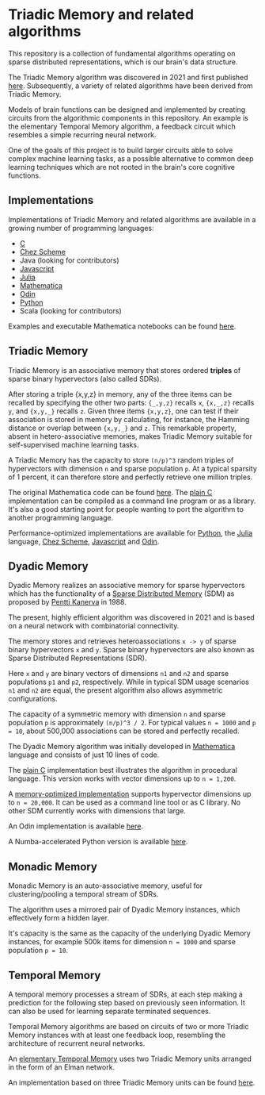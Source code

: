 # Triadic Memory and related algorithms

This repository is a collection of fundamental algorithms operating on sparse distributed representations, which is our brain's data structure.

The Triadic Memory algorithm was discovered in 2021 and first published [here](https://github.com/PeterOvermann/Writings/blob/main/TriadicMemory.pdf).
Subsequently, a variety of related algorithms have been derived from Triadic Memory.

Models of brain functions can be designed and implemented by creating circuits from the algorithmic components in this repository. An example
is the elementary Temporal Memory algorithm, a feedback circuit which resembles a simple recurring neural network.

One of the goals of this project is to build larger circuits able to solve complex machine learning tasks, as a possible alternative to
common deep learning techniques which are not rooted in the brain's core cognitive functions.


## Implementations 

Implementations of Triadic Memory and related algorithms are available in a growing number of programming languages:

- [C](C)
- [Chez Scheme](ChezScheme)
- Java (looking for contributors)
- [Javascript](Javascript)
- [Julia](Julia)
- [Mathematica](Mathematica)
- [Odin](Odin)
- [Python](Python)
- Scala (looking for contributors)

Examples and executable Mathematica notebooks can be found [here](Mathematica/Notebooks).


## Triadic Memory

Triadic Memory is an associative memory that stores ordered **triples** of sparse binary hypervectors (also called SDRs).

After storing a triple {x,y,z} in memory, any of the three items can be recalled by specifying the other two parts: `{_,y,z}` recalls `x`, `{x,_,z}` recalls `y`, and `{x,y,_}` recalls `z`. Given three items `{x,y,z}`, one can test if their association is stored in memory by calculating, for instance, the Hamming distance or overlap between `{x,y,_}` and `z`. This remarkable property, absent in hetero-associative memories, makes Triadic Memory suitable for self-supervised machine learning tasks.

A Triadic Memory has the capacity to store `(n/p)^3` random triples of hypervectors with dimension `n` and sparse population `p`. At a typical sparsity of 1 percent, it can therefore store and perfectly retrieve one million triples.

The original Mathematica code can be found [here](Mathematica/triadicmemory.m). The [plain C](C/triadicmemory.c) implementation can be compiled as a command line program or as a library. It's also a good starting point for people wanting to port the algorithm to another programming language.

Performance-optimized implementations are available for [Python](Python/sdrsdm.py), the [Julia](Julia/triadicmemory.jl) language, [Chez Scheme](ChezScheme/triadicmemory.ss), 
[Javascript](Javascript/TriadicMemory.js) and [Odin](Odin/triadic/triadic_memory.odin). 



## Dyadic Memory

Dyadic Memory realizes an associative memory for sparse hypervectors which has the functionality
of a [Sparse Distributed Memory](https://en.wikipedia.org/wiki/Sparse_distributed_memory) (SDM) as proposed by [Pentti Kanerva](https://en.wikipedia.org/wiki/Pentti_Kanerva) in 1988.

The present, highly efficient algorithm was discovered in 2021 and is based on a neural network with combinatorial connectivity.

The memory stores and retrieves heteroassociations `x -> y` of sparse binary hypervectors `x` and `y`.
Sparse binary hypervectors are also known as Sparse Distributed Representations (SDR).

Here `x` and `y` are binary vectors of dimensions `n1` and `n2` and sparse populations `p1` and `p2`, respectively. 
While in typical SDM usage scenarios `n1` and `n2` are equal, the present algorithm also allows asymmetric configurations.

The capacity of a symmetric memory with dimension `n` and sparse population `p` is approximately `(n/p)^3 / 2`.
For typical values `n = 1000` and `p = 10`, about 500,000 associations can be stored and perfectly recalled.

The Dyadic Memory algorithm was initially developed in [Mathematica](Mathematica/dyadicmemory.m) language and consists of just 10 lines of code. 

The [plain C](C/dyadicmemory.c) implementation best illustrates the algorithm in procedural language. This version works with vector dimensions up to `n = 1,200`.

A [memory-optimized implementation](C/sparseassociativememory.c) supports hypervector dimensions up to `n = 20,000`. It can be used as a command line tool or as C library. No other SDM currently works with dimensions that large. 

An Odin implementation is available [here](Odin/triadic/triadic_memory.odin).

A Numba-accelerated Python version is available [here](Python/sdrsdm.py).

## Monadic Memory

Monadic Memory is an auto-associative memory, useful for clustering/pooling a temporal stream of SDRs.

The algorithm uses a mirrored pair of Dyadic Memory instances, which effectively form a hidden layer.

It's capacity is the same as the capacity of the underlying Dyadic Memory instances, for example 500k items for dimension `n = 1000` and sparse population `p = 10`.


## Temporal Memory

A temporal memory processes a stream of SDRs, at each step making a prediction for the following step based on previously seen information.
It can also be used for learning separate terminated sequences.

Temporal Memory algorithms are based on circuits of two or more Triadic Memory instances with at least one feedback loop, resembling the architecture of recurrent neural networks. 

An [elementary Temporal Memory](Mathematica/Notebooks/Temporal%20Memory%20Elementary%20Algorithm.pdf) uses two Triadic Memory units arranged in the form of an Elman network.

An implementation based on three Triadic Memory units can be found [here](Mathematica/Notebooks/Temporal%20Memory%20-%203%20Stages.pdf).



